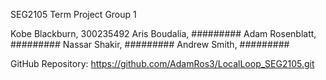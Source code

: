 SEG2105 Term Project
Group 1

Kobe Blackburn, 300235492
Aris Boudalia, #########
Adam Rosenblatt, #########
Nassar Shakir, #########
Andrew Smith, #########

GitHub Repository:
https://github.com/AdamRos3/LocalLoop_SEG2105.git